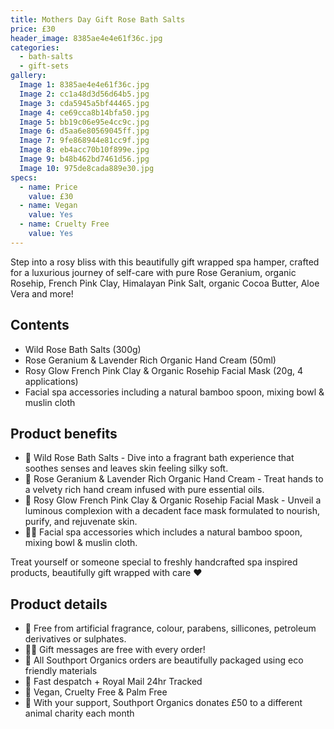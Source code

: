 ```yaml
---
title: Mothers Day Gift Rose Bath Salts
price: £30
header_image: 8385ae4e4e61f36c.jpg
categories:
  - bath-salts
  - gift-sets
gallery:
  Image 1: 8385ae4e4e61f36c.jpg
  Image 2: cc1a48d3d56d64b5.jpg
  Image 3: cda5945a5bf44465.jpg
  Image 4: ce69cca8b14bfa50.jpg
  Image 5: bb19c06e95e4cc9c.jpg
  Image 6: d5aa6e80569045ff.jpg
  Image 7: 9fe868944e81cc9f.jpg
  Image 8: eb4acc70b10f899e.jpg
  Image 9: b48b462bd7461d56.jpg
  Image 10: 975de8cada889e30.jpg
specs:
  - name: Price
    value: £30
  - name: Vegan
    value: Yes
  - name: Cruelty Free
    value: Yes
---
```


Step into a rosy bliss with this beautifully gift wrapped spa hamper, crafted for a luxurious journey of self-care with pure Rose Geranium, organic Rosehip, French Pink Clay, Himalayan Pink Salt, organic Cocoa Butter, Aloe Vera and more!

## Contents

- Wild Rose Bath Salts (300g)
- Rose Geranium & Lavender Rich Organic Hand Cream (50ml)
- Rosy Glow French Pink Clay & Organic Rosehip Facial Mask (20g, 4 applications)
- Facial spa accessories including a natural bamboo spoon, mixing bowl & muslin cloth

## Product benefits

- 🌹 Wild Rose Bath Salts - Dive into a fragrant bath experience that soothes senses and leaves skin feeling silky soft.
- 👋 Rose Geranium & Lavender Rich Organic Hand Cream - Treat hands to a velvety rich hand cream infused with pure essential oils.
- 🌷 Rosy Glow French Pink Clay & Organic Rosehip Facial Mask - Unveil a luminous complexion with a decadent face mask formulated to nourish, purify, and rejuvenate skin.
- 🧖‍♀️ Facial spa accessories which includes a natural bamboo spoon, mixing bowl & muslin cloth.

Treat yourself or someone special to freshly handcrafted spa inspired products, beautifully gift wrapped with care ❤️

## Product details

- 🍊 Free from artificial fragrance, colour, parabens, sillicones, petroleum derivatives or sulphates.
- ✍🏼 Gift messages are free with every order!
- 🌿 All Southport Organics orders are beautifully packaged using eco friendly materials
- 📮 Fast despatch + Royal Mail 24hr Tracked
- 🐰 Vegan, Cruelty Free & Palm Free
- 🐾 With your support, Southport Organics donates £50 to a different animal charity each month
